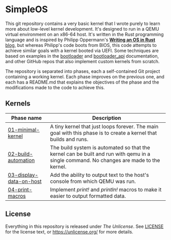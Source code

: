 # SimpleOS

This git repository contains a very basic kernel that I wrote purely to learn more about low-level kernel development. It's designed to run in a QEMU virtual environment on an x86-64 host. It's written in the Rust programming language and is inspired by Philipp Oppermann's [__Writing an OS in Rust__ blog](https://os.phil-opp.com/), but whereas Philipp's code boots from BIOS, this code attempts to achieve similar goals with a kernel booted via UEFI. Some techniques are based on examples in the [bootloader](https://docs.rs/bootloader/latest/bootloader/) and [bootloader_api](https://docs.rs/bootloader_api/latest/bootloader_api/) documentation, and other GitHub repos that also implement custom kernels from scratch.

The repository is separated into phases, each a self-contained Git project containing a working kernel. Each phase improves on the previous one, and each has a README.md that explains the objectives of the phase and the modifications made to the code to achieve this.

## Kernels

| Phase name | Description |
| --- | --- |
| [01-minimal-kernel](01-minimal-kernel) | A tiny kernel that just loops forever. The main goal with this phase is to create a kernel that builds and runs. |
| [02-build-automation](02-build-automation) | The build system is automated so that the kernel can be built and run with qemu in a single command. No changes are made to the kernel. |
| [03-display-data-on-host](03-display-data-on-host) | Add the ability to output text to the host's console from which QEMU was run. |
| [04-print-macros](04-print-macros) | Implement _print!_ and _println!_ macros to make it easier to output formatted data. |



## License

Everything in this repository is released under _The Unlicense_. See [LICENSE](LICENSE) for the license text, or https://unlicense.org/ for more details.
